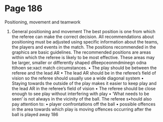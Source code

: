 # Page 186

Positioning, movement
and teamwork
1. General positioning and movement
The best position is one from which the referee can make the correct
decision. All recommendations about positioning must be adjusted using
specific information about the teams, the players and events in the match.
The positions recommended in the graphics are basic guidelines. The
recommended positions are areas within which the referee is likely to be
most effective. These areas may be larger, smaller or differently shaped
dReepceonmdminegn odna ttihoen se:xact match circumstances.
• The play should be between the referee and the lead AR
• The lead AR should be in the referee’s field of vision so the referee should
usually use a wide diagonal system
• Staying towards the outside of the play makes it easier to keep play and
the lead AR in the referee’s field of vision
• The referee should be close enough to see play without interfering with
play
• ‘What needs to be seen’ is not always in the vicinity of the ball. The referee
s•hould also pay attention to:
•
player confrontations off the ball
•
possible offences in the area towards which play is moving
offences occurring after the ball is played away
186
